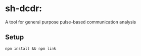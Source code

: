 # sh-dcdr:
A tool for general purpose pulse-based communication analysis

## Setup
`npm install && npm link`

